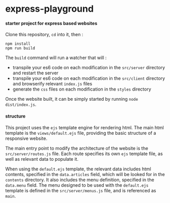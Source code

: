 # express-playground

#### starter project for express based websites

Clone this repository, `cd` into it, then :

```
npm install
npm run build
```

The `build` command will run a watcher that will :

- transpile your es6 code on each modification in the `src/server` directory and restart the server
- transpile your es6 code on each modification in the `src/client` directory and browserify relevant `index.js` files
- generate the `css` files on each modification in the `styles` directory

Once the website built, it can be simply started by running `node dist/index.js`.

#### structure

This project uses the `ejs` template engine for rendering html.
The main html template is the `views/default.ejs` file, providing the basic
structure of a responsive website.

The main entry point to modify the architecture of the website is the `src/server/routes.js` file.
Each route specifies its own `ejs` template file, as well as relevant data to populate it.

When using the `default.ejs` template, the relevant data includes html contents,
specified in the `data.articles` field, which will be looked for in the `contents` directory.
It also includes the menu definition, specified in the `data.menu` field.
The menu designed to be used with the `default.ejs` template is defined in the `src/server/menus.js` file,
and is referenced as `main`.

